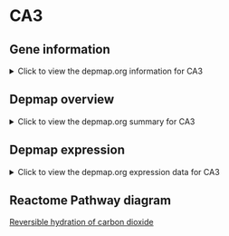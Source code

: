 <h1>CA3</h1>

<h2>Gene information</h2>
<details>
  <summary>Click to view the depmap.org information for CA3</summary>
  <iframe src="https://depmap.org/portal/gene/CA3?tab=about" style="border:none;width:100%;height:800px"></iframe>
</details>

<h2>Depmap overview</h2>
<details>
  <summary>Click to view the depmap.org summary for CA3</summary>
  <iframe src="https://depmap.org/portal/gene/CA3?tab=overview" style="border:none;width:100%;height:800px"></iframe>
</details>

<h2>Depmap expression</h2>
<details>
  <summary>Click to view the depmap.org expression data for CA3</summary>
  <iframe src="https://depmap.org/portal/gene/CA3?tab=characterization" style="border:none;width:100%;height:800px"></iframe>
</details>



<h2>Reactome Pathway diagram</h2>
<a href="https://reactome.org/PathwayBrowser/#/R-HSA-1475029">Reversible hydration of carbon dioxide</a>



